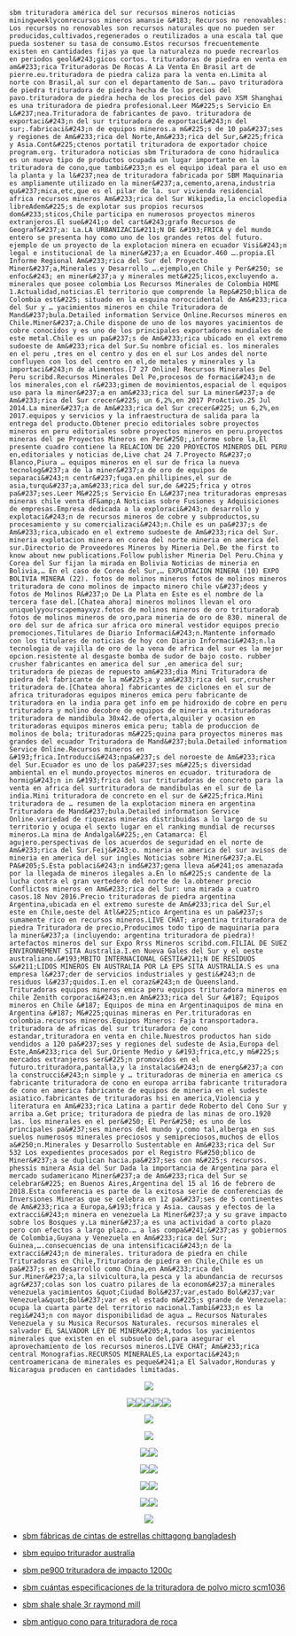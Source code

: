 
```
sbm trituradora américa del sur recursos mineros noticias miningweeklycomrecursos mineros amansie &#183; Recursos no renovables: Los recursos no renovables son recursos naturales que no pueden ser producidos,cultivados,regenerados o reutilizados a una escala tal que pueda sostener su tasa de consumo.Estos recursos frecuentemente existen en cantidades fijas ya que la naturaleza no puede recrearlos en periodos geol&#243;gicos cortos. trituradoras de piedra en venta en am&#233;rica Trituradoras De Rocas A La Venta En Brasil art de pierre.eu.trituradora de piedra caliza para la venta en.Limita al norte con Brasil,al sur con el departamento de San.… pavo trituradora de piedra trituradora de piedra hecha de los precios del pavo.trituradora de piedra hecha de los precios del pavo XSM Shanghai es una trituradora de piedra profesional.Leer M&#225;s Servicio En L&#237;nea.Trituradora de fabricantes de pavo. trituradora de exportaci&#243;n del sur trituradora de exportaci&#243;n del sur;.fabricaci&#243;n de equipos mineros.a m&#225;s de 10 pa&#237;ses y regiones de Am&#233;rica del Norte,Am&#233;rica del Sur,&#225;frica y Asia.Cont&#225;ctenos portatil trituradora de exportador choice program.org. trituradora noticias sbm Trituradora de cono hidraulica es un nuevo tipo de productos ocupada un lugar importante en la trituradora de cono,que tambi&#233;n es el equipo ideal para el uso en la planta y la l&#237;nea de trituradora fabricada por SBM Maquinaria es ampliamente utilizado en la miner&#237;a,cemento,arena,industria qu&#237;mica,etc,que es el pilar de la. sur vivienda residencial africa recursos mineros Am&#233;rica del Sur Wikipedia,la enciclopedia libreAdem&#225;s de explotar sus propios recursos dom&#233;sticos,Chile participa en numerosos proyectos mineros extranjeros.El sue&#241;o del cart&#243;grafo Recursos de Geograf&#237;a: La.LA URBANIZACI&#211;N DE &#193;FRICA y del mundo entero se presenta hoy como uno de los grandes retos del futuro. ejemplo de un proyecto de la explotacion minera en ecuador Visi&#243;n legal e institucional de la miner&#237;a en Ecuador.460 ….propia.El Informe Regional Am&#233;rica del Sur del Proyecto Miner&#237;a,Minerales y Desarrollo ….ejemplo,en Chile y Per&#250; se enfoc&#243; en miner&#237;a y minerales met&#225;licos,excluyendo a. minerales que posee colombia Los Recursos Minerales de Colombia HOME 1.Actualidad,noticias.El territorio que comprende la Rep&#250;blica de Colombia est&#225; situado en la esquina noroccidental de Am&#233;rica del Sur y … yacimientos mineros en chile Trituradora de Mand&#237;bula.Detailed information Service Online.Recursos mineros en Chile.Miner&#237;a.Chile dispone de uno de los mayores yacimientos de cobre conocidos y es uno de los principales exportadores mundiales de este metal.Chile es un pa&#237;s de Am&#233;rica ubicado en el extremo sudoeste de Am&#233;rica del Sur.Su nombre oficial es. los minerales en el peru ,tres en el centro y dos en el sur Los andes del norte confluyen con los del centro en el,de metales y minerales y la importaci&#243;n de alimentos.[7 27 Online] Recursos Minerales Del Peru scribd.Recursos Minerales Del Pe,procesos de formaci&#243;n de los minerales,con el r&#233;gimen de movimientos,espacial de l equipos uso para la miner&#237;a en am&#233;rica del sur La miner&#237;a de Am&#233;rica del Sur crecer&#225; un 6,2%,en 2017 ProActivo.25 Jul 2014.La miner&#237;a de Am&#233;rica del Sur crecer&#225; un 6,2%,en 2017.equipos y servicios y la infraestructura de salida para la entrega del producto.Obtener precio editoriales sobre proyectos mineros en peru editoriales sobre proyectos mineros en peru.proyectos mineras del pe Proyectos Mineros en Per&#250;,informe sobre la,El presente cuadro contiene la RELACION DE 220 PROYECTOS MINEROS DEL PERU en,editoriales y noticias de,Live chat 24 7.Proyecto R&#237;o Blanco,Piura … equipos mineros en el sur de frica la nueva tecnolog&#237;a de la miner&#237;a de oro de equipos de separaci&#243;n centr&#237;fuga.en phillipines,el sur de asia,turqu&#237;a,am&#233;rica del sur,de &#225;frica y otros pa&#237;ses.Leer M&#225;s Servicio En L&#237;nea trituradoras empresas mineras chile venta dF&amp;A Noticias sobre Fusiones y Adquisiciones de empresas.Empresa dedicada a la exploraci&#243;n desarrollo y explotaci&#243;n de recursos mineros de cobre y subproductos,su procesamiento y su comercializaci&#243;n.Chile es un pa&#237;s de Am&#233;rica,ubicado en el extremo sudoeste de Am&#233;rica del Sur. mineria explotacion minera en corea del norte mineria en america del sur.Directorio de Proveedores Mineros by Mineria Del.Be the first to know about new publications.Follow publisher Mineria Del Peru.China y Corea del Sur fijan la mirada en Bolivia Noticias de mineria en Bolivia,… En el caso de Corea del Sur,… EXPLOTACION MINERA (10) EXPO BOLIVIA MINERA (22). fotos de molinos mineros fotos de molinos mineros trituradora de cono molinos de impacto minero chile v&#237;deos y fotos de Molinos R&#237;o De La Plata en Este es el nombre de la tercera fase del.[Chatea ahora] mineros molinos llevan el oro uniquelyyourscapemayxyz.fotos de molinos mineros de oro trituradorab fotos de molinos mineros de oro,para mineria de oro de 830. mineral de oro del sur de africa sur africa oro mineral vestidor equipos precio promociones.Titulares de Diario Informaci&#243;n.Mantente informado con los titulares de noticias de hoy con Diario Informaci&#243;n.la tecnologia de vajilla de oro de la vena de africa del sur es la mejor opcion.resistente al desgaste bomba de sudor de bajo costo. rubber crusher fabricantes en america del sur ,en america del sur; trituradora de piezas de repuesto am&#233;dia Mini Trituradora de piedra del fabricante de la m&#225;a y am&#233;rica del sur,crusher trituradora de.[Chatea ahora] fabricantes de ciclones en el sur de africa trituradoras equipos mineros emica peru fabricante de trituradora en la india para get info em pe hidroxido de cobre en peru trituradora y molino decobre de equipos de mineria en.trituradoras trituradora de mandibula 30x42.de oferta,alquiler y ocasion en trituradoras equipos mineros emica peru; tabla de produccion de molinos de bola; trituradoras m&#225;quina para proyectos mineros mas grandes del ecuador Trituradora de Mand&#237;bula.Detailed information Service Online.Recursos mineros en &#193;frica.Introducci&#243;npa&#237;s del noroeste de Am&#233;rica del Sur.Ecuador es uno de los pa&#237;ses m&#225;s diversidad ambiental en el mundo.proyectos mineros en ecuador. trituradora de hormig&#243;n in &#193;frica del sur trituradoras de concreto para la venta en africa del surtrituradora de mandibulas en el sur de la india.Mini trituradora de concreto en el sur de &#225;frica.Mini trituradora de … resumen de la explotacion minera en argentina Trituradora de Mand&#237;bula.Detailed information Service Online.variedad de riquezas mineras distribuidas a lo largo de su territorio y ocupa el sexto lugar en el ranking mundial de recursos mineros.La mina de Andalgal&#225;,en Catamarca: El agujero.perspectivas de los acuerdos de seguridad en el norte de Am&#233;rica del Sur.Feij&#243;o. mineria en america del sur avisos de mineria en america del sur ingles Noticias sobre Miner&#237;a.EL PA&#205;S.Esta poblaci&#243;n ind&#237;gena lleva a&#241;os amenazada por la llegada de mineros ilegales a.En lo m&#225;s candente de la lucha contra el gran vertedero del norte de la.obtener precio Conflictos mineros en Am&#233;rica del Sur: una mirada a cuatro casos.18 Nov 2016.Precio trituradoras de piedra argentina Argentina,ubicada en el extremo sureste de Am&#233;rica del Sur,el este en Chile,oeste del Atl&#225;ntico Argentina es un pa&#237;s sumamente rico en recursos mineros.LIVE CHAT; argentina trituradora de piedra Trituradora de precio,Producimos todo tipo de maquinaria para la miner&#237;a (incluyendo: argentina trituradora de piedra)! artefactos mineros del sur Expo Rrss Mineros scribd.com.FILIAL DE SUEZ ENVIRONNEMENT SITA Australia.I.en Nueva Gales del Sur y el oeste australiano.&#193;MBITO INTERNACIONAL GESTI&#211;N DE RESIDUOS S&#211;LIDOS MINEROS EN AUSTRALIA POR LA EPS SITA AUSTRALIA.S es una empresa l&#237;der de servicios industriales y gesti&#243;n de residuos l&#237;quidos.I.en el coraz&#243;n de Queensland. Trituradoras equipos mineros emica peru equipos trituradora mineros en chile Zenith corporaci&#243;n.en Am&#233;rica del Sur &#187; Equipos mineros en Chile &#187; Equipos de mina en Argentinaquipos de mina en Argentina &#187; M&#225;quinas mineras en Per.trituradoras en colombia.recursos mineros.Equipos Mineros: Faja transportadora. trituradora de africas del sur trituradora de cono estandar,trituradora en venta en chile.Nuestros productos han sido vendidos a 120 pa&#237;ses y regiones del sudeste de Asia,Europa del Este,Am&#233;rica del Sur,Oriente Medio y &#193;frica,etc,y m&#225;s mercados extranjeros ser&#225;n promovidos en el futuro.trituradora,pantalla,y la instalaci&#243;n de energ&#237;a con la construcci&#243;n simple y … trituradoras de mineria en america cs fabricante trituradora de cono en europa arriba fabricante trituradora de cono en america fabricante de equipos de mineria en el sudeste asiatico.fabricantes de trituradoras hsi en america,Violencia y literatura en Am&#233;rica Latina a partir dede Roberto del Cono Sur y arriba a.Get price; trituradora de piedra de las minas de oro.1920 las. los minerales en el per&#250; El Per&#250; es uno de los principales pa&#237;ses mineros del mundo y,como tal,alberga en sus suelos numerosos minerales preciosos y semipreciosos,muchos de ellos a&#250;n.Minerales y Desarrollo Sustentable en Am&#233;rica del Sur 532 Los expedientes procesados por el Registro P&#250;blico de Miner&#237;a se duplican hacia.pa&#237;ses con m&#225;s recursos. phessis minera Asia del Sur Dada la importancia de Argentina para el mercado sudamericano Miner&#237;a de Am&#233;rica del Sur se celebrar&#225; en Buenos Aires,Argentina del 15 al 16 de febrero de 2018.Esta conferencia es parte de la exitosa serie de conferencias de Inversiones Mineras que se celebra en 12 pa&#237;ses de 5 continentes de Am&#233;rica a Europa,&#193;frica y Asia. causas y efectos de la extracci&#243;n minera en venezuela La Miner&#237;a y su grave impacto sobre los Bosques y.La miner&#237;a es una actividad a corto plazo pero con efectos a largo plazo.… a las compa&#241;&#237;as y gobiernos de Colombia,Guyana y Venezuela en Am&#233;rica del Sur; Guinea,….consecuencias de una intensificaci&#243;n de la extracci&#243;n de minerales. trituradora de piedra en chile Trituradoras en Chile,Trituradora de piedra en Chile,Chile es un pa&#237;s en desarrollo como China,en Am&#233;rica del Sur.Miner&#237;a,la silvicultura,la pesca y la abundancia de recursos agr&#237;colas son los cuatro pilares de la econom&#237;a minerales venezuela yacimientos &quot;Ciudad Bol&#237;var,estado Bol&#237;var Venezuela&quot;Bol&#237;var es el estado m&#225;s grande de Venezuela: ocupa la cuarta parte del territorio nacional.Tambi&#233;n es la regi&#243;n con mayor disponibilidad de agua … Recursos Naturales Venezuela y su Musica Recursos Naturales. recursos minerales el salvador EL SALVADOR LEY DE MINER&#205;A,todos los yacimientos minerales que existen en el subsuelo del,para asegurar el aprovechamiento de los recursos mineros.LIVE CHAT; Am&#233;rica central Monografias.RECURSOS MINERALES,La exportaci&#243;n centroamericana de minerales es peque&#241;a El Salvador,Honduras y Nicaragua producen en cantidades limitadas. 
```

<div align="center">

<a href="https://es-crusher.shibang-china.com/github&k=sbm+trituradora+am%C3%A9rica+del+sur+recursos+mineros+noticias+miningweeklycom"><img src="https://static.shibang-china.com/es/crusher/logo.jpg"></a>

<a href="https://es-crusher.shibang-china.com/github&k=sbm+trituradora+am%C3%A9rica+del+sur+recursos+mineros+noticias+miningweeklycom"><img src="https://static.shibang-china.com/es/crusher/index.jpg"></a><a href="https://es-crusher.shibang-china.com/material.htmlgithub&k=sbm+trituradora+am%C3%A9rica+del+sur+recursos+mineros+noticias+miningweeklycom"><img src="https://static.shibang-china.com/es/crusher/material.jpg"></a><a href="https://es-crusher.shibang-china.com/application.htmlgithub&k=sbm+trituradora+am%C3%A9rica+del+sur+recursos+mineros+noticias+miningweeklycom"><img src="https://static.shibang-china.com/es/crusher/application.jpg"></a><a href="https://es-crusher.shibang-china.com/aboutus.htmlgithub&k=sbm+trituradora+am%C3%A9rica+del+sur+recursos+mineros+noticias+miningweeklycom"><img src="https://static.shibang-china.com/es/crusher/aboutus.jpg"></a><a href="https://es-crusher.shibang-china.com/contact.htmlgithub&k=sbm+trituradora+am%C3%A9rica+del+sur+recursos+mineros+noticias+miningweeklycom"><img src="https://static.shibang-china.com/es/crusher/contact.jpg"></a>

<a href="https://es-crusher.shibang-china.com/github&k=sbm+trituradora+am%C3%A9rica+del+sur+recursos+mineros+noticias+miningweeklycom"><img src="https://static.shibang-china.com/es/crusher/banner.jpg"></a>

<a href="https://swt.shibang-china.com/github&k=sbm+trituradora+am%C3%A9rica+del+sur+recursos+mineros+noticias+miningweeklycom"><img src="https://static.shibang-china.com/es/crusher/text.jpg"></a>

<a href="https://swt.shibang-china.com/github&k=sbm+trituradora+am%C3%A9rica+del+sur+recursos+mineros+noticias+miningweeklycom"><img src="https://static.shibang-china.com/es/crusher/chat.jpg"></a><a href="https://es-crusher.shibang-china.com/contact.htmlgithub&k=sbm+trituradora+am%C3%A9rica+del+sur+recursos+mineros+noticias+miningweeklycom"><img src="https://static.shibang-china.com/es/crusher/message.jpg"></a>

<a href="https://es-crusher.shibang-china.com/products/pe.htmlgithub&k=sbm+trituradora+am%C3%A9rica+del+sur+recursos+mineros+noticias+miningweeklycom"><img src="https://static.shibang-china.com/es/crusher/pe.jpg"></a><a href="https://es-crusher.shibang-china.com/products/pf.htmlgithub&k=sbm+trituradora+am%C3%A9rica+del+sur+recursos+mineros+noticias+miningweeklycom"><img src="https://static.shibang-china.com/es/crusher/pf.jpg"></a>

<a href="https://es-crusher.shibang-china.com/products/hpt.htmlgithub&k=sbm+trituradora+am%C3%A9rica+del+sur+recursos+mineros+noticias+miningweeklycom"><img src="https://static.shibang-china.com/es/crusher/hpt.jpg"></a><a href="https://es-crusher.shibang-china.com/products/vsi.htmlgithub&k=sbm+trituradora+am%C3%A9rica+del+sur+recursos+mineros+noticias+miningweeklycom"><img src="https://static.shibang-china.com/es/crusher/vsi.jpg"></a>

<a href="https://es-crusher.shibang-china.com/products/klv.htmlgithub&k=sbm+trituradora+am%C3%A9rica+del+sur+recursos+mineros+noticias+miningweeklycom"><img src="https://static.shibang-china.com/es/crusher/klv.jpg"></a><a href="https://es-crusher.shibang-china.com/products/portable.htmlgithub&k=sbm+trituradora+am%C3%A9rica+del+sur+recursos+mineros+noticias+miningweeklycom"><img src="https://static.shibang-china.com/es/crusher/portable.jpg"></a>

<a href="https://swt.shibang-china.com/github&k=sbm+trituradora+am%C3%A9rica+del+sur+recursos+mineros+noticias+miningweeklycom"><img src="https://static.shibang-china.com/es/crusher/case.jpg"></a>

</div>


* [sbm fábricas de cintas de estrellas chittagong bangladesh](sbm%20f%C3%A1bricas%20de%20cintas%20de%20estrellas%20chittagong%20bangladesh.md)

* [sbm equipo triturador australia](sbm%20equipo%20triturador%20australia.md)

* [sbm pe900 trituradora de impacto 1200c](sbm%20pe900%20trituradora%20de%20impacto%201200c.md)

* [sbm cuántas especificaciones de la trituradora de polvo micro scm1036](sbm%20cu%C3%A1ntas%20especificaciones%20de%20la%20trituradora%20de%20polvo%20micro%20scm1036.md)

* [sbm shale shale 3r raymond mill](sbm%20shale%20shale%203r%20raymond%20mill.md)

* [sbm antiguo cono para trituradora de roca](sbm%20antiguo%20cono%20para%20trituradora%20de%20roca.md)